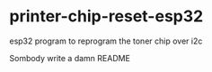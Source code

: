 # printer-chip-reset-esp32
esp32 program to reprogram the toner chip over i2c


Sombody write a damn README
